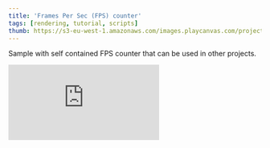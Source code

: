 ```yaml
---
title: 'Frames Per Sec (FPS) counter'
tags: [rendering, tutorial, scripts]
thumb: https://s3-eu-west-1.amazonaws.com/images.playcanvas.com/projects/12/433323/373838-image-75.jpg
---
```

Sample with self contained FPS counter that can be used in other projects.
<div className="iframe-container">
    <iframe loading="lazy" src="https://playcanv.as/p/VRCXOsxi/" title="Frames Per Sec (FPS) counter" webkitallowfullscreen="true" mozallowfullscreen="true" allow="autoplay" allowfullscreen="true" allowvr="" scrolling="no" frameborder="0" />
</div>
